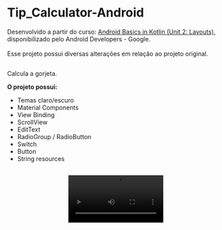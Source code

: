 # Tip_Calculator-Android
Desenvolvido a partir do curso: [Android Basics in Kotlin (Unit 2: Layouts)](https://developer.android.com/courses/android-basics-kotlin/unit-2), disponibilizado pelo Android Developers - Google.<br><br>
Esse projeto possui diversas alterações em relação ao projeto original.
##
Calcula a gorjeta.

**O projeto possui:**

  - Temas claro/escuro
  - Material Components
  - View Binding
  - ScrollView
  - EditText
  - RadioGroup / RadioButton
  - Switch
  - Button
  - String resources
##
<div align="center">
  <video src="https://github.com/DiogoMontalvao/Tip_Calculator-Android/assets/109600744/126b4e9d-7d30-4059-b427-16766ceabbc4" width="220">
</div>
<br><br>








